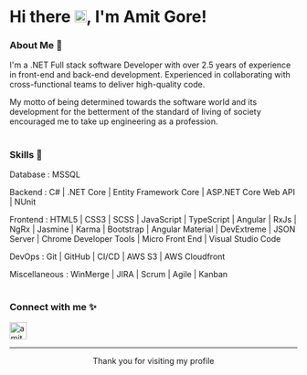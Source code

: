 # Hi there <img src="https://raw.githubusercontent.com/MartinHeinz/MartinHeinz/master/wave.gif" height="21">, I'm Amit Gore!

### About Me 🙌

I'm a .NET Full stack software Developer with over 2.5 years of experience in front-end and back-end development.
Experienced in collaborating with cross-functional teams to deliver high-quality code.

My motto of being determined towards the software world and its development for the betterment of the standard of living of society encouraged me to take up engineering as a profession.

#

### Skills 🚀

Database : MSSQL

Backend : C# | .NET Core | Entity Framework Core | ASP.NET Core Web API | NUnit

Frontend : HTML5 | CSS3 | SCSS | JavaScript | TypeScript | Angular | RxJs | NgRx | Jasmine | Karma | Bootstrap |
Angular Material | DevExtreme | JSON Server | Chrome Developer Tools | Micro Front End | Visual Studio Code

DevOps : Git | GitHub | CI/CD | AWS S3 | AWS Cloudfront

Miscellaneous : WinMerge | JIRA | Scrum | Agile | Kanban

#

### Connect with me ✨

<p align="left">
<a href="https://www.linkedin.com/in/amit-gore-32b880194/" target="blank"><img align="center" src="https://cdn.iconscout.com/icon/premium/png-512-thumb/linkedin-2752135-2284952.png?f=webp&w=512" alt="amit-gore-32b880194" height="30" /></a>
</p>

----
<div align="center">
<p>Thank you for visiting my profile</p>
</div>
